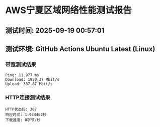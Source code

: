 # AWS宁夏区域网络性能测试报告
## 测试时间: 2025-09-19 00:57:01
## 测试环境: GitHub Actions Ubuntu Latest (Linux)

### 带宽测试结果
```
Ping: 11.977 ms
Download: 1950.37 Mbit/s
Upload: 337.87 Mbit/s
```

### HTTP连接测试结果
```
HTTP状态码: 307
响应时间: 1.934462秒
下载速度: 0字节/秒
```

